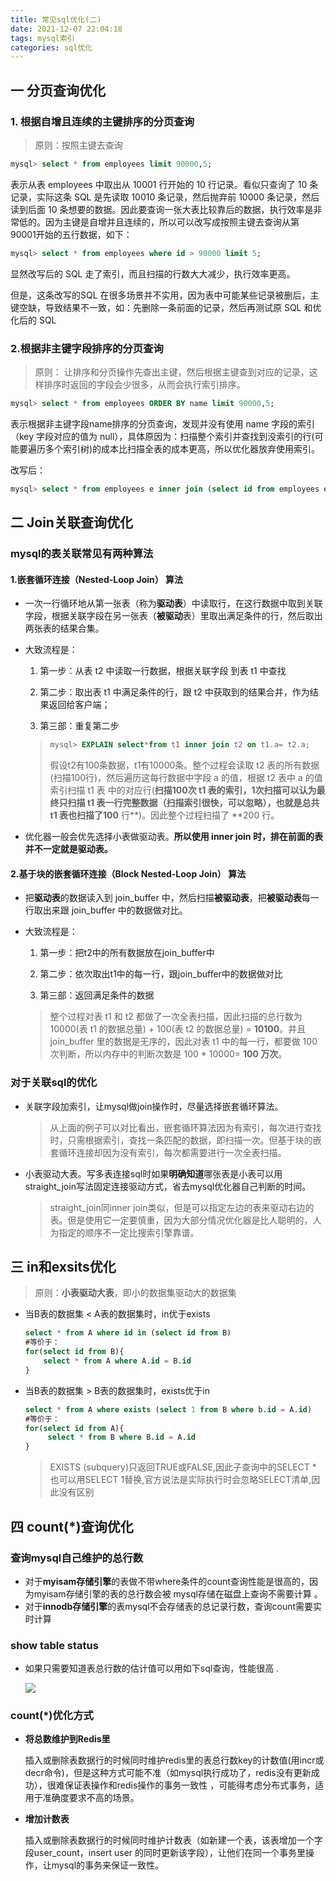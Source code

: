 ```yaml
---
title: 常见sql优化(二)
date: 2021-12-07 22:04:18
tags: mysql索引
categories: sql优化
---
```


## 一  **分页查询优化** 

### 1. 根据自增且连续的主键排序的分页查询

> 原则：按照主键去查询

```sql 
mysql> select * from employees limit 90000,5;
```

表示从表 employees 中取出从 10001 行开始的 10 行记录。看似只查询了 10 条记录，实际这条 SQL 是先读取 10010 条记录，然后抛弃前 10000 条记录，然后读到后面 10 条想要的数据。因此要查询一张大表比较靠后的数据，执行效率是非常低的。因为主键是自增并且连续的，所以可以改写成按照主键去查询从第 90001开始的五行数据，如下：

```sql
mysql> select * from employees where id > 90000 limit 5;
```

显然改写后的 SQL 走了索引，而且扫描的行数大大减少，执行效率更高。 

但是，这条改写的SQL 在很多场景并不实用，因为表中可能某些记录被删后，主键空缺，导致结果不一致，如：先删除一条前面的记录，然后再测试原 SQL 和优化后的 SQL

### 2.根据非主键字段排序的分页查询

> 原则： 让排序和分页操作先查出主键，然后根据主键查到对应的记录，这样排序时返回的字段会少很多，从而会执行索引排序。

```sql
mysql> select * from employees ORDER BY name limit 90000,5;
```

表示根据非主键字段name排序的分页查询，发现并没有使用 name 字段的索引（key 字段对应的值为 null），具体原因为：扫描整个索引并查找到没索引的行(可能要遍历多个索引树)的成本比扫描全表的成本更高，所以优化器放弃使用索引。

改写后：

```sql
mysql> select * from employees e inner join (select id from employees order by name limit 90000,5) ed on e.id = ed.id;
```

## 二   **Join关联查询优化** 

### mysql的表关联常见有两种算法

 #### 1.嵌套循环连接（Nested-Loop Join） 算法 

* 一次一行循环地从第一张表（称为**驱动表**）中读取行，在这行数据中取到关联字段，根据关联字段在另一张表（**被驱动**表）里取出满足条件的行，然后取出两张表的结果合集。

* 大致流程是：

  1. 第一步：从表 t2 中读取一行数据，根据关联字段 到表 t1 中查找

  2. 第二步：取出表 t1 中满足条件的行，跟 t2 中获取到的结果合并，作为结果返回给客户端； 

  3. 第三部：重复第二步

  > ```sql
  > mysql> EXPLAIN select*from t1 inner join t2 on t1.a= t2.a;
  > ```
  >
  > 假设t2有100条数据，t1有10000条。整个过程会读取 t2 表的所有数据(扫描100行)，然后遍历这每行数据中字段 a 的值，根据 t2 表中 a 的值索引扫描 t1 表 中的对应行(**扫描100次 t1 表的索引，1次扫描可以认为最终只扫描 t1 表一行完整数据（扫描索引很快，可以忽略），也就是总共 t1 表也扫描了100** 行**)。因此整个过程扫描了 **200 行。

* 优化器一般会优先选择小表做驱动表。**所以使用 inner join 时，排在前面的表并不一定就是驱动表。**

#### 2.基于块的嵌套循环连接（Block Nested-Loop Join） 算法 

* 把**驱动表**的数据读入到 join_buffer 中，然后扫描**被驱动表**，把**被驱动表**每一行取出来跟 join_buffer 中的数据做对比。 

* 大致流程是：

  1. 第一步：把t2中的所有数据放在join_buffer中

  2. 第二步：依次取出t1中的每一行，跟join_buffer中的数据做对比

  3. 第三部：返回满足条件的数据

  > 整个过程对表 t1 和 t2 都做了一次全表扫描，因此扫描的总行数为10000(表 t1 的数据总量) + 100(表 t2 的数据总量) = **10100**。并且 join_buffer 里的数据是无序的，因此对表 t1 中的每一行，都要做 100 次判断，所以内存中的判断次数是 100 * 10000= **100 万次**。 

### 对于关联sql的优化

* 关联字段加索引，让mysql做join操作时，尽量选择嵌套循环算法。

  > 从上面的例子可以对比看出，嵌套循环算法因为有索引，每次进行查找时，只需根据索引，查找一条匹配的数据，即扫描一次。但基于块的嵌套循环连接却因为没有索引，每次都需要进行一次全表扫描。

* 小表驱动大表。写多表连接sql时如果**明确知道**哪张表是小表可以用straight_join写法固定连接驱动方式，省去mysql优化器自己判断的时间。

  > straight_join同inner join类似，但是可以指定左边的表来驱动右边的表。但是使用它一定要慎重，因为大部分情况优化器是比人聪明的，人为指定的顺序不一定比搜索引擎靠谱。

## 三  **in和exsits优化** 

>  原则：**小表驱动大表**，即小的数据集驱动大的数据集 

- 当B表的数据集 < A表的数据集时，in优于exists

  ```sql
  select * from A where id in (select id from B) 
  #等价于：  
  for(select id from B){ 
      select * from A where A.id = B.id
  }
  ```

- 当B表的数据集 > B表的数据集时，exists优于in

  ```sql
  select * from A where exists (select 1 from B where b.id = A.id) 
  #等价于：  
  for(select id from A){
       select * from B where B.id = A.id
  }
  ```

  > EXISTS (subquery)只返回TRUE或FALSE,因此子查询中的SELECT * 也可以用SELECT 1替换,官方说法是实际执行时会忽略SELECT清单,因此没有区别 

## 四  **count(\*)查询优化** 

### 查询mysql自己维护的总行数

* 对于**myisam存储引擎**的表做不带where条件的count查询性能是很高的，因为myisam存储引擎的表的总行数会被 mysql存储在磁盘上查询不需要计算 。
* 对于**innodb存储引擎**的表mysql不会存储表的总记录行数，查询count需要实时计算 

### **show table status**

* 如果只需要知道表总行数的估计值可以用如下sql查询，性能很高 .

  ![](https://tva1.sinaimg.cn/large/008i3skNly1gxdq94vfa1j31rk088q4o.jpg)

### count(\*)优化方式

* **将总数维护到Redis里** 

  插入或删除表数据行的时候同时维护redis里的表总行数key的计数值(用incr或decr命令)，但是这种方式可能不准（如mysql执行成功了，redis没有更新成功），很难保证表操作和redis操作的事务一致性 ，可能得考虑分布式事务，适用于准确度要求不高的场景。

* **增加计数表**

  插入或删除表数据行的时候同时维护计数表（如新建一个表，该表增加一个字段user_count，insert user 的同时更新该字段），让他们在同一个事务里操作，让mysql的事务来保证一致性。
